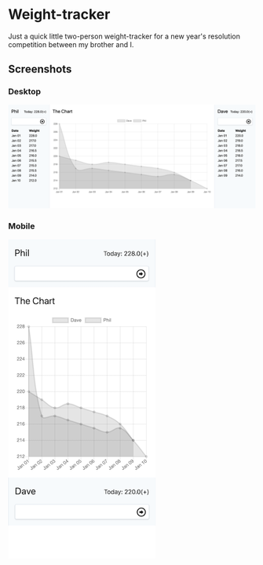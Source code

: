 # Weight-tracker

Just a quick little two-person weight-tracker for a new year's resolution competition between my brother and I.

## Screenshots

### Desktop
![Desktop screenshot](https://raw.githubusercontent.com/dsamojlenko/weight-tracker/master/screenshots/desktop.png)

### Mobile
<img src="https://raw.githubusercontent.com/dsamojlenko/weight-tracker/master/screenshots/mobile.png" width="300">